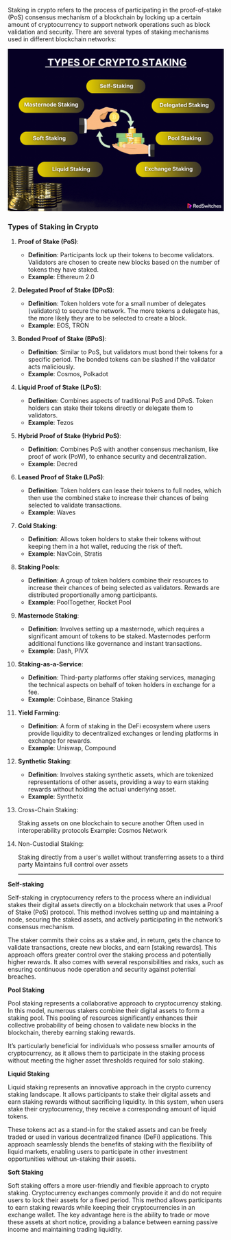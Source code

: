 Staking in crypto refers to the process of participating in the proof-of-stake (PoS) consensus mechanism of a blockchain by locking up a certain amount of cryptocurrency to support network operations such as block validation and security. There are several types of staking mechanisms used in different blockchain networks:

![](img/staking.png)

### Types of Staking in Crypto

1. **Proof of Stake (PoS)**:
   - **Definition**: Participants lock up their tokens to become validators. Validators are chosen to create new blocks based on the number of tokens they have staked.
   - **Example**: Ethereum 2.0

2. **Delegated Proof of Stake (DPoS)**:
   - **Definition**: Token holders vote for a small number of delegates (validators) to secure the network. The more tokens a delegate has, the more likely they are to be selected to create a block.
   - **Example**: EOS, TRON

3. **Bonded Proof of Stake (BPoS)**:
   - **Definition**: Similar to PoS, but validators must bond their tokens for a specific period. The bonded tokens can be slashed if the validator acts maliciously.
   - **Example**: Cosmos, Polkadot

4. **Liquid Proof of Stake (LPoS)**:
   - **Definition**: Combines aspects of traditional PoS and DPoS. Token holders can stake their tokens directly or delegate them to validators.
   - **Example**: Tezos

5. **Hybrid Proof of Stake (Hybrid PoS)**:
   - **Definition**: Combines PoS with another consensus mechanism, like proof of work (PoW), to enhance security and decentralization.
   - **Example**: Decred

6. **Leased Proof of Stake (LPoS)**:
   - **Definition**: Token holders can lease their tokens to full nodes, which then use the combined stake to increase their chances of being selected to validate transactions.
   - **Example**: Waves

7. **Cold Staking**:
   - **Definition**: Allows token holders to stake their tokens without keeping them in a hot wallet, reducing the risk of theft.
   - **Example**: NavCoin, Stratis

8. **Staking Pools**:
   - **Definition**: A group of token holders combine their resources to increase their chances of being selected as validators. Rewards are distributed proportionally among participants.
   - **Example**: PoolTogether, Rocket Pool

9. **Masternode Staking**:
   - **Definition**: Involves setting up a masternode, which requires a significant amount of tokens to be staked. Masternodes perform additional functions like governance and instant transactions.
   - **Example**: Dash, PIVX

10. **Staking-as-a-Service**:
    - **Definition**: Third-party platforms offer staking services, managing the technical aspects on behalf of token holders in exchange for a fee.
    - **Example**: Coinbase, Binance Staking

11. **Yield Farming**:
    - **Definition**: A form of staking in the DeFi ecosystem where users provide liquidity to decentralized exchanges or lending platforms in exchange for rewards.
    - **Example**: Uniswap, Compound

12. **Synthetic Staking**:
    - **Definition**: Involves staking synthetic assets, which are tokenized representations of other assets, providing a way to earn staking rewards without holding the actual underlying asset.
    - **Example**: Synthetix

13. Cross-Chain Staking:

      Staking assets on one blockchain to secure another
      Often used in interoperability protocols
      Example: Cosmos Network


14. Non-Custodial Staking:

      Staking directly from a user's wallet without transferring assets to a third party
      Maintains full control over assets

      -----

**Self-staking**

Self-staking in cryptocurrency refers to the process where an individual stakes their digital assets directly on a blockchain network that uses a Proof of Stake (PoS) protocol. This method involves setting up and maintaining a node, securing the staked assets, and actively participating in the network’s consensus mechanism.

The staker commits their coins as a stake and, in return, gets the chance to validate transactions, create new blocks, and earn [staking rewards]. This approach offers greater control over the staking process and potentially higher rewards. It also comes with several responsibilities and risks, such as ensuring continuous node operation and security against potential breaches.      


**Pool Staking**

Pool staking represents a collaborative approach to cryptocurrency staking. In this model, numerous stakers combine their digital assets to form a staking pool. This pooling of resources significantly enhances their collective probability of being chosen to validate new blocks in the blockchain, thereby earning staking rewards.

It’s particularly beneficial for individuals who possess smaller amounts of cryptocurrency, as it allows them to participate in the staking process without meeting the higher asset thresholds required for solo staking.


**Liquid Staking**

Liquid staking represents an innovative approach in the crypto currency staking landscape. It allows participants to stake their digital assets and earn staking rewards without sacrificing liquidity. In this system, when users stake their cryptocurrency, they receive a corresponding amount of liquid tokens.

These tokens act as a stand-in for the staked assets and can be freely traded or used in various decentralized finance (DeFi) applications. This approach seamlessly blends the benefits of staking with the flexibility of liquid markets, enabling users to participate in other investment opportunities without un-staking their assets.


**Soft Staking**

Soft staking offers a more user-friendly and flexible approach to crypto staking. Cryptocurrency exchanges commonly provide it and do not require users to lock their assets for a fixed period. This method allows participants to earn staking rewards while keeping their cryptocurrencies in an exchange wallet. The key advantage here is the ability to trade or move these assets at short notice, providing a balance between earning passive income and maintaining trading liquidity.